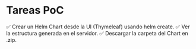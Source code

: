 # Tareas PoC

✅ Crear un Helm Chart desde la UI (Thymeleaf) usando helm create.
✅ Ver la estructura generada en el servidor.
✅ Descargar la carpeta del Chart en .zip.
